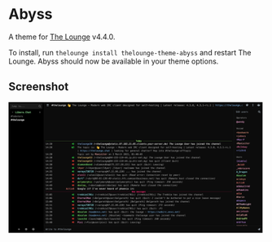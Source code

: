 # Abyss

A theme for [The Lounge](https://github.com/thelounge/thelounge) v4.4.0.

To install, run `thelounge install thelounge-theme-abyss` and restart The
Lounge. Abyss should now be available in your theme options.

## Screenshot

<img src="https://raw.githubusercontent.com/Flisk/thelounge-theme-abyss/screenshots/abyss.png" alt="Theme screenshot">

